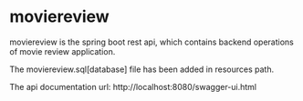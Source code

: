 # moviereview
moviereview is the spring boot rest api, which contains backend operations of movie review application.

The moviereview.sql[database] file has been added in resources path.

The api documentation url:
http://localhost:8080/swagger-ui.html
